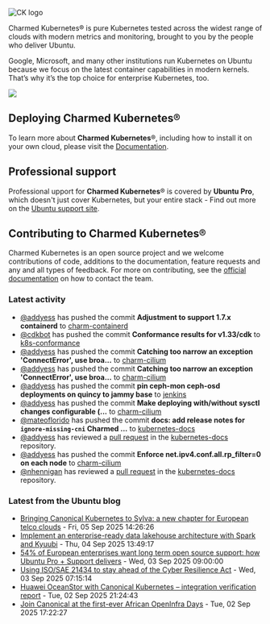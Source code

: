 ![CK logo](https://assets.ubuntu.com/v1/451d4cf4-Charmed+Kubernetes_RGB_onWhite_2022.svg)

Charmed Kubernetes® is pure Kubernetes tested across the widest range of clouds with modern metrics and monitoring, brought to you by the people who deliver Ubuntu.

Google, Microsoft, and many other institutions run Kubernetes on Ubuntu because we focus on the latest container capabilities in modern kernels. That’s why it’s the top choice for enterprise Kubernetes, too.

![](https://assets.ubuntu.com/v1/843c77b6-juju-at-a-glace.svg)

## Deploying Charmed Kubernetes®

To learn more about **Charmed Kubernetes**®, including how to install it on your own cloud, please visit the [Documentation][docs].

## Professional support

Professional upport for **Charmed Kubernetes**® is covered by **Ubuntu Pro**, which doesn't just cover Kubernetes, but your entire stack - Find out more on the [Ubuntu support site](https://ubuntu.com/support).

## Contributing to Charmed Kubernetes®

Charmed Kubernetes is an open source project and we welcome contributions of code, additions to the documentation, feature requests and any and all types of feedback. For more on contributing, see the [official documentation][get-in-touch] on how to contact the team.

<!-- LINKS -->
[docs]: https://ubuntu.com/kubernetes/docs
[get-in-touch]: https://ubuntu.com/kubernetes/docs/get-in-touch

### Latest activity

<!-- activity starts -->
 - [@addyess](https://github.com/addyess) has pushed the commit **Adjustment to support 1.7.x containerd** to [charm-containerd](https://github.com/charmed-kubernetes/charm-containerd)
 - [@cdkbot](https://github.com/cdkbot) has pushed the commit **Conformance results for v1.33/cdk** to [k8s-conformance](https://github.com/charmed-kubernetes/k8s-conformance)
 - [@addyess](https://github.com/addyess) has pushed the commit **Catching too narrow an exception 'ConnectError', use broa...** to [charm-cilium](https://github.com/charmed-kubernetes/charm-cilium)
 - [@addyess](https://github.com/addyess) has pushed the commit **Catching too narrow an exception 'ConnectError', use broa...** to [charm-cilium](https://github.com/charmed-kubernetes/charm-cilium)
 - [@addyess](https://github.com/addyess) has pushed the commit **pin ceph-mon ceph-osd deployments on quincy to jammy base** to [jenkins](https://github.com/charmed-kubernetes/jenkins)
 - [@addyess](https://github.com/addyess) has pushed the commit **Make deploying with/without sysctl changes configurable (...** to [charm-cilium](https://github.com/charmed-kubernetes/charm-cilium)
 - [@mateoflorido](https://github.com/mateoflorido) has pushed the commit **docs: add release notes for `ignore-missing-cni` Charmed ...** to [kubernetes-docs](https://github.com/charmed-kubernetes/kubernetes-docs)
 - [@addyess](https://github.com/addyess) has reviewed a [pull request](https://github.com/charmed-kubernetes/kubernetes-docs/pull/900) in the [kubernetes-docs](https://github.com/charmed-kubernetes/kubernetes-docs) repository.
 - [@addyess](https://github.com/addyess) has pushed the commit **Enforce net.ipv4.conf.all.rp_filter=0 on each node** to [charm-cilium](https://github.com/charmed-kubernetes/charm-cilium)
 - [@nhennigan](https://github.com/nhennigan) has reviewed a [pull request](https://github.com/charmed-kubernetes/kubernetes-docs/pull/900) in the [kubernetes-docs](https://github.com/charmed-kubernetes/kubernetes-docs) repository.
<!-- activity ends -->

<!-- roadmap starts -->

<!-- roadmap ends -->

### Latest from the Ubuntu blog

<!-- blog starts -->
* [Bringing Canonical Kubernetes to Sylva: a new chapter for European telco clouds](https://ubuntu.com//blog/bringing-canonical-kubernetes-to-sylva-a-new-chapter-for-european-telco-clouds) - Fri, 05 Sep 2025 14:26:26 
* [Implement an enterprise-ready data lakehouse architecture with Spark and Kyuubi](https://ubuntu.com//blog/implement-an-enterprise-ready-data-lakehouse-architecture-with-spark-and-kyuubi) - Thu, 04 Sep 2025 13:49:17 
* [54% of European enterprises want long term open source support: how Ubuntu Pro + Support delivers](https://ubuntu.com//blog/54-of-european-enterprises-want-long-term-open-source-support-how-ubuntu-pro-support-delivers) - Wed, 03 Sep 2025 09:00:00 
* [Using ISO/SAE 21434 to stay ahead of the Cyber Resilience Act](https://ubuntu.com//blog/using-iso-sae-21434-to-stay-ahead-of-the-cyber-resilience-act) - Wed, 03 Sep 2025 07:15:14 
* [Huawei OceanStor with Canonical Kubernetes – integration verification report](https://ubuntu.com//blog/huawei-oceanstor-canonical-kubernetes-integration-report) - Tue, 02 Sep 2025 21:24:43 
* [Join Canonical at the first-ever African OpenInfra Days](https://ubuntu.com//blog/join-canonical-at-the-first-ever-african-openinfra-days) - Tue, 02 Sep 2025 17:22:27 
<!-- blog ends -->
